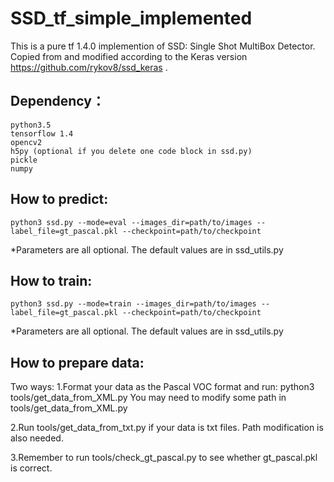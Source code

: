 # SSD_tf_simple_implemented

This is a pure tf 1.4.0 implemention of SSD: Single Shot MultiBox Detector. Copied from and modified according to the Keras version https://github.com/rykov8/ssd_keras .

## Dependency：

    python3.5
    tensorflow 1.4
    opencv2
    h5py (optional if you delete one code block in ssd.py)
    pickle
    numpy
    
## How to predict:

    python3 ssd.py --mode=eval --images_dir=path/to/images --label_file=gt_pascal.pkl --checkpoint=path/to/checkpoint

*Parameters are all optional. The default values are in ssd_utils.py

## How to train:

    python3 ssd.py --mode=train --images_dir=path/to/images --label_file=gt_pascal.pkl --checkpoint=path/to/checkpoint

*Parameters are all optional. The default values are in ssd_utils.py

## How to prepare data:
Two ways:
1.Format your data as the Pascal VOC format and run:
python3 tools/get_data_from_XML.py
You may need to modify some path in tools/get_data_from_XML.py

2.Run tools/get_data_from_txt.py if your data is txt files. Path modification is also needed.

3.Remember to run tools/check_gt_pascal.py to see whether gt_pascal.pkl is correct.
